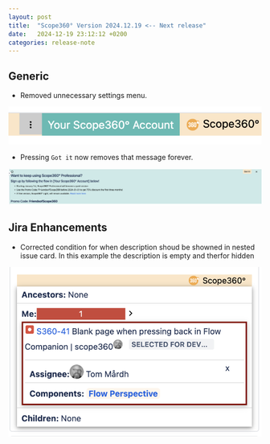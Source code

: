 ```yaml
---
layout: post
title:  "Scope360° Version 2024.12.19 <-- Next release"
date:   2024-12-19 23:12:12 +0200
categories: release-note
---
```

## Generic

- Removed unnecessary settings menu.

![release-note](/assets/images/release-notes/20241219-03.png)

- Pressing `Got it` now removes that message forever.

![release-note-full](/assets/images/release-notes/20241219-01.png)

## Jira Enhancements

- Corrected condition for when description shoud be showned in nested issue card. In this example the description is empty and therfor hidden

![release-note](/assets/images/release-notes/20241219-02.png)
